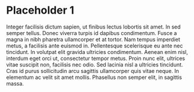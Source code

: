 # Placeholder 1

Integer facilisis dictum sapien, ut finibus lectus lobortis sit amet. In sed semper tellus. Donec viverra turpis id dapibus condimentum. Fusce a magna in nibh pharetra ullamcorper et at tortor. Nam tempus imperdiet metus, a facilisis ante euismod in. Pellentesque scelerisque eu ante nec tincidunt. In volutpat elit gravida ultricies condimentum. Aenean enim nisl, interdum eget orci ut, consectetur tempor metus. Proin nunc elit, ultrices vitae suscipit non, facilisis nec odio. Sed lacinia nisl a ultricies tincidunt. Cras id purus sollicitudin arcu sagittis ullamcorper quis vitae neque. In elementum ac velit sit amet mollis. Phasellus non semper elit, in sagittis massa.